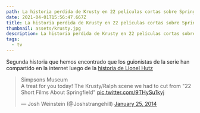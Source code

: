 ```yaml
---
path: La historia perdida de Krusty en 22 películas cortas sobre Springfield
date: 2021-04-01T15:56:47.667Z
title: La historia perdida de Krusty en 22 películas cortas sobre Springfield
thumbnail: assets/krusty.jpg
description: La historia perdida de Krusty en 22 películas cortas sobre Springfield
tags:
  - tv
---
```

Segunda historia que hemos encontrado que los guionistas de la serie han compartido en la internet luego de la [historia de Lionel Hutz](/blog/la-historia-perdida-de-lionel-hutz-en-22-películas-cortas-sobre-springfield/)

<blockquote class="twitter-tweet"><p lang="en" dir="ltr">Simpsons Museum<br>A treat for you today! The Krusty/Ralph scene we had to cut from &quot;22 Short Films About Springfield&quot; <a href="http://t.co/9THySu1kyj">pic.twitter.com/9THySu1kyj</a></p>&mdash; Josh Weinstein (@Joshstrangehill) <a href="https://twitter.com/Joshstrangehill/status/427154321675808768?ref_src=twsrc%5Etfw">January 25, 2014</a></blockquote> <script async src="https://platform.twitter.com/widgets.js" charset="utf-8"></script>